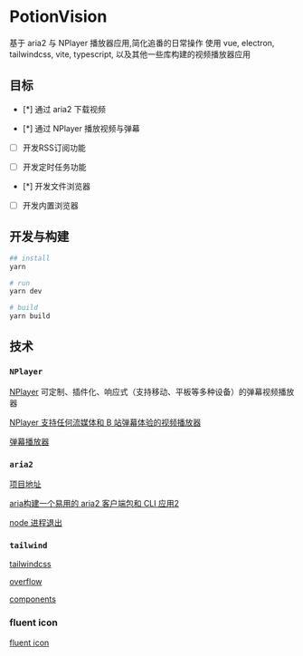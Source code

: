 # PotionVision

基于 aria2 与 NPlayer 播放器应用,简化追番的日常操作
使用 vue, electron, tailwindcss, vite, typescript, 以及其他一些库构建的视频播放器应用




## 目标

- [*] 通过 aria2 下载视频

- [*] 通过 NPlayer 播放视频与弹幕

- [ ] 开发RSS订阅功能

- [ ] 开发定时任务功能

- [*] 开发文件浏览器

- [ ] 开发内置浏览器

## 开发与构建

```bash
## install 
yarn

# run
yarn dev

# build
yarn build
```






## 技术

### `NPlayer`

[NPlayer](https://nplayer.js.org/)
可定制、插件化、响应式（支持移动、平板等多种设备）的弹幕视频播放器

[NPlayer 支持任何流媒体和 B 站弹幕体验的视频播放器](https://zhuanlan.zhihu.com/p/366871209)

[弹幕播放器](https://nplayer.js.org/docs/ecosystem/danmaku)



### `aria2`

[项目地址](https://github.com/yjl9903/naria2)

[aria构建一个易用的 aria2 客户端包和 CLI 应用2](https://blog.onekuma.cn/build-a-convenient-aria2-cli?locale=en)

[node 进程退出](https://blog.onekuma.cn/death-of-a-node-process)

### `tailwind`

[tailwindcss](https://tailwindcss.com/docs/overflow)

[overflow](https://tailwindcss.com/docs/overflow)

[components](https://tailwindui.com/components/marketing/sections/feature-sections)



### fluent icon

[fluent icon](https://github.com/microsoft/fluentui-system-icons)